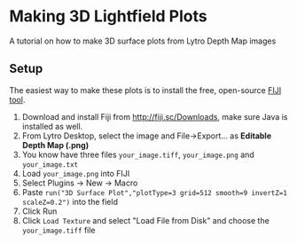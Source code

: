 Making 3D Lightfield Plots
===================

A tutorial on how to make 3D surface plots from Lytro Depth Map images

## Setup
The easiest way to make these plots is to install the free, open-source [FIJI tool](http://fiji.sc/).
1. Download and install Fiji from http://fiji.sc/Downloads, make sure Java is installed as well. 
2. From Lytro Desktop, select the image and File->Export... as __Editable Depth Map (.png)__
3. You know have three files ```your_image.tiff```, ```your_image.png``` and ```your_image.txt```
4. Load ```your_image.png``` into FIJI
5. Select Plugins -> New -> Macro
6. Paste ```run("3D Surface Plot","plotType=3 grid=512 smooth=9 invertZ=1 scaleZ=0.2")``` into the field
7. Click Run
8. Click ```Load Texture``` and select "Load File from Disk" and choose the ```your_image.tiff``` file
